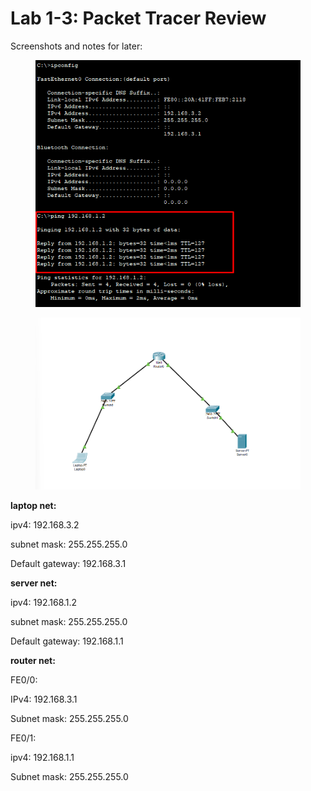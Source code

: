 # Lab 1-3: Packet Tracer Review

Screenshots and notes for later:&#x20;

<figure><img src="../../.gitbook/assets/image.png" alt=""><figcaption></figcaption></figure>

<figure><img src="../../.gitbook/assets/image (1).png" alt=""><figcaption></figcaption></figure>

**laptop net:**

ipv4: 192.168.3.2

subnet mask: 255.255.255.0

Default gateway: 192.168.3.1

**server net:**

ipv4: 192.168.1.2

subnet mask: 255.255.255.0

Default gateway: 192.168.1.1

**router net:**&#x20;

FE0/0:

&#x20;IPv4: 192.168.3.1&#x20;

Subnet mask: 255.255.255.0

FE0/1:&#x20;

ipv4: 192.168.1.1

Subnet mask: 255.255.255.0
